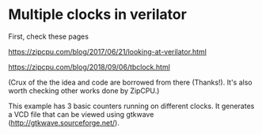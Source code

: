 # Multiple clocks in verilator 
First, check these pages

https://zipcpu.com/blog/2017/06/21/looking-at-verilator.html

https://zipcpu.com/blog/2018/09/06/tbclock.html

(Crux of the the idea and code are borrowed from there (Thanks!). It's also worth checking other works done by ZipCPU.)

This example has 3 basic counters running on different clocks. It generates a VCD file that can be viewed using gtkwave (http://gtkwave.sourceforge.net/).
